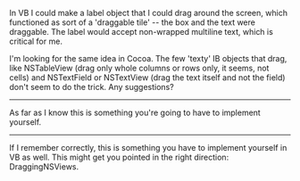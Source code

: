 In VB I could make a label object that I could drag around the screen, which functioned as sort of a 'draggable tile' -- the box and the text were draggable.  The label would accept non-wrapped multiline text, which is critical for me.

I'm looking for the same idea in Cocoa.  The few 'texty' IB objects that drag, like NSTableView (drag only whole columns or rows only, it seems, not cells) and NSTextField or NSTextView (drag the text itself and not the field) don't seem to do the trick.  Any suggestions?

----

As far as I know this is something you're going to have to implement yourself.

----
If I remember correctly, this is something you have to implement yourself in VB as well. This might get you pointed in the right direction: DraggingNSViews.
